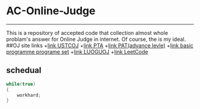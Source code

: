 # AC-Online-Judge
***
This is a repository of accepted code that collection almost whole problam's answer for Online Judge in internet. Of course, the is my ideal.
##OJ site links
+[link USTCOJ](https://oj.ustc.edu.cn/#/)
+[link PTA](https://pintia.cn/)
	+[link PAT(advance levle)](https://pintia.cn/problem-sets/994805342720868352/problems)
	+[link basic programme programe set](https://pintia.cn/problem-sets/14/problems)
+[link LUOGUOJ](https://www.luogu.org/)
+[link LeetCode](https://leetcode.com/)
## schedual
```c++
while(true)
{
	workhard;
}
```
